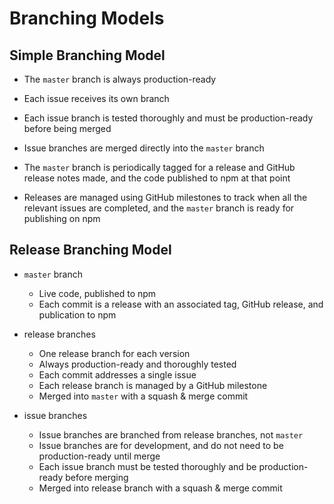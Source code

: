 # Branching Models

## Simple Branching Model

* The `master` branch is always production-ready

* Each issue receives its own branch

* Each issue branch is tested thoroughly and must be production-ready before being merged

* Issue branches are merged directly into the `master` branch

* The `master` branch is periodically tagged for a release and GitHub release notes made, and the code published to npm at that point

* Releases are managed using GitHub milestones to track when all the relevant issues are completed, and the `master` branch is ready for publishing on npm

## Release Branching Model

* `master` branch

    - Live code, published to npm
    - Each commit is a release with an associated tag, GitHub release, and publication to npm

* release branches

    - One release branch for each version
    - Always production-ready and thoroughly tested
    - Each commit addresses a single issue
    - Each release branch is managed by a GitHub milestone
    - Merged into `master` with a squash & merge commit

* issue branches

    - Issue branches are branched from release branches, not `master`
    - Issue branches are for development, and do not need to be production-ready until merge
    - Each issue branch must be tested thoroughly and be production-ready before merging
    - Merged into release branch with a squash & merge commit
